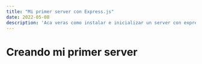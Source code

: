 ```yaml
---
title: "Mi primer server con Express.js"
date: 2022-05-08
description: 'Aca veras como instalar e inicializar un server con express en JS'
---
```



# Creando mi primer server
